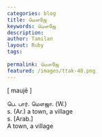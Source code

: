```yaml
---
categories: blog
title: மௌஜே
keywords: மௌஜே
description: 
author: Tamilan
layout: Ruby
tags: 
 
permalink: மௌஜே
featured: /images/ttak-48.png
---
```

  
[ maujē ]  
  
பெ. பார். மௌஜா. (W.)  
s. (Ar.) a town, a village  
s. [Arab.]  
A town, a village